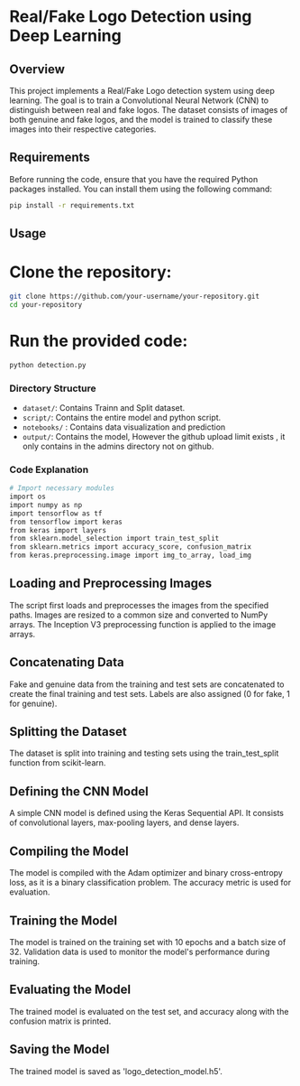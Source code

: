 # Real/Fake Logo Detection using Deep Learning

## Overview

This project implements a Real/Fake Logo detection system using deep learning. The goal is to train a Convolutional Neural Network (CNN) to distinguish between real and fake logos. The dataset consists of images of both genuine and fake logos, and the model is trained to classify these images into their respective categories.

## Requirements

Before running the code, ensure that you have the required Python packages installed. You can install them using the following command:

```bash
pip install -r requirements.txt
```
## Usage 
# Clone the repository:
```bash
git clone https://github.com/your-username/your-repository.git
cd your-repository
```

# Run the provided code:
```bash
python detection.py
```
### Directory Structure

- `dataset/`: Contains Trainn and Split dataset.
- `script/`: Contains the entire model and python script.
- `notebooks/` : Contains data visualization and prediction
- `output/`: Contains the model, However the github upload limit exists , it only contains in the admins directory not on github.

### Code Explanation 
```bash
# Import necessary modules
import os
import numpy as np
import tensorflow as tf
from tensorflow import keras
from keras import layers
from sklearn.model_selection import train_test_split
from sklearn.metrics import accuracy_score, confusion_matrix
from keras.preprocessing.image import img_to_array, load_img
```

##  Loading and Preprocessing Images

The script first loads and preprocesses the images from the specified paths. Images are resized to a common size and converted to NumPy arrays. The Inception V3 preprocessing function is applied to the image arrays.

## Concatenating Data

Fake and genuine data from the training and test sets are concatenated to create the final training and test sets. Labels are also assigned (0 for fake, 1 for genuine).

##  Splitting the Dataset

The dataset is split into training and testing sets using the train_test_split function from scikit-learn.

##  Defining the CNN Model

A simple CNN model is defined using the Keras Sequential API. It consists of convolutional layers, max-pooling layers, and dense layers.

## Compiling the Model

The model is compiled with the Adam optimizer and binary cross-entropy loss, as it is a binary classification problem. The accuracy metric is used for evaluation.

## Training the Model

The model is trained on the training set with 10 epochs and a batch size of 32. Validation data is used to monitor the model's performance during training.

## Evaluating the Model

The trained model is evaluated on the test set, and accuracy along with the confusion matrix is printed.

## Saving the Model

The trained model is saved as 'logo_detection_model.h5'.

